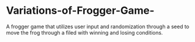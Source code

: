# Variations-of-Frogger-Game-
A frogger game that utilizes user input and randomization through a seed to move the frog through a filed with winning and losing conditions.  
